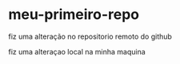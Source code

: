 # meu-primeiro-repo

fiz uma alteração no repositorio remoto do github

fiz uma alteraçao local na minha maquina